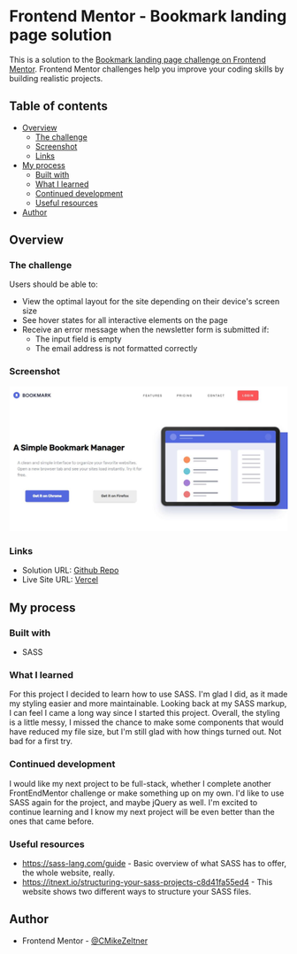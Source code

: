 # Frontend Mentor - Bookmark landing page solution

This is a solution to the [Bookmark landing page challenge on Frontend Mentor](https://www.frontendmentor.io/challenges/bookmark-landing-page-5d0b588a9edda32581d29158). Frontend Mentor challenges help you improve your coding skills by building realistic projects. 

## Table of contents

- [Overview](#overview)
  - [The challenge](#the-challenge)
  - [Screenshot](#screenshot)
  - [Links](#links)
- [My process](#my-process)
  - [Built with](#built-with)
  - [What I learned](#what-i-learned)
  - [Continued development](#continued-development)
  - [Useful resources](#useful-resources)
- [Author](#author)


## Overview

### The challenge

Users should be able to:

- View the optimal layout for the site depending on their device's screen size
- See hover states for all interactive elements on the page
- Receive an error message when the newsletter form is submitted if:
  - The input field is empty
  - The email address is not formatted correctly

### Screenshot

![](./screenshot.jpg)


### Links

- Solution URL: [Github Repo](https://github.com/CMikeZeltner/FEMentor-bookmark-landing-page)
- Live Site URL: [Vercel](https://fem-entor-bookmark-landing-page.vercel.app/)

## My process

### Built with

- SASS


### What I learned

For this project I decided to learn how to use SASS. I'm glad I did, as it made my styling easier and more maintainable. Looking back at my SASS markup, I can feel I came a long way since I started this project. Overall, the styling is a little messy, I missed the chance to make some components that would have reduced my file size, but I'm still glad with how things turned out. Not bad for a first try.

### Continued development

I would like my next project to be full-stack, whether I complete another FrontEndMentor challenge or make something up on my own. I'd like to use SASS again for the project, and maybe jQuery as well. I'm excited to continue learning and I know my next project will be even better than the ones that came before.

### Useful resources

- https://sass-lang.com/guide - Basic overview of what SASS has to offer, the whole website, really.
- https://itnext.io/structuring-your-sass-projects-c8d41fa55ed4 - This website shows two different ways to structure your SASS files.


## Author

- Frontend Mentor - [@CMikeZeltner](https://www.frontendmentor.io/profile/CMikeZeltner)
